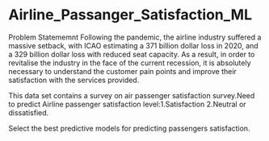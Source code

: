 # Airline_Passanger_Satisfaction_ML
Problem Statememnt
Following the pandemic, the airline industry suffered a massive setback, with ICAO estimating a 371 billion dollar loss in 2020, and a 329 billion dollar loss with reduced seat capacity. As a result, in order to revitalise the industry in the face of the current recession, it is absolutely necessary to understand the customer pain points and improve their satisfaction with the services provided.

This data set contains a survey on air passenger satisfaction survey.Need to predict Airline passenger satisfaction level:1.Satisfaction 2.Neutral or dissatisfied.

Select the best predictive models for predicting passengers satisfaction.
